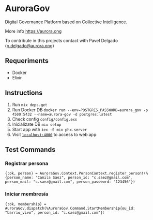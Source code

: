 # **AuroraGov**

Digital Governance Platform based on Collective Intelligence.

More info https://aurora.ong

To contribute in this projects contact with Pavel Delgado (p.delgado@aurora.ong)

## Requeriments

* Docker
* Elixir

## Instructions

1. Run `mix deps.get`
2. Run Docker DB `docker run --env=POSTGRES_PASSWORD=aurora_gov -p 4500:5432 --name=aurora-gov -d postgres:latest`
3. Check config `config/config.exs`
4. Inicializate DB `mix setup`
5. Start app with `iex -S mix phx.server`
6. Visit [`localhost:4000`](http://localhost:4000) to access to web app


## Test Commands

### Registrar persona

`{:ok, person} = AuroraGov.Context.PersonContext.register_person!(%{person_name: "Camila Saez", person_id: "c.saez@gmail.com", person_mail: "c.saez@gmail.com", person_password: "123456"})`

### Iniciar membresía
`{:ok, membership} = AuroraGov.dispatch(%AuroraGov.Command.StartMembership{ou_id: "barrio_vivo", person_id: "c.saez@gmail.com"})`


